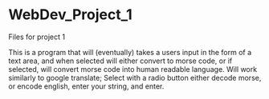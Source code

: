 # WebDev_Project_1
Files for project 1

This is a program that will (eventually) takes a users input in the form of a text area, 
and when selected will either convert to morse code, or if selected, will convert morse
code into human readable language. Will work similarly to google translate; Select with a 
radio button either decode morse, or encode english, enter your string, and enter. 
